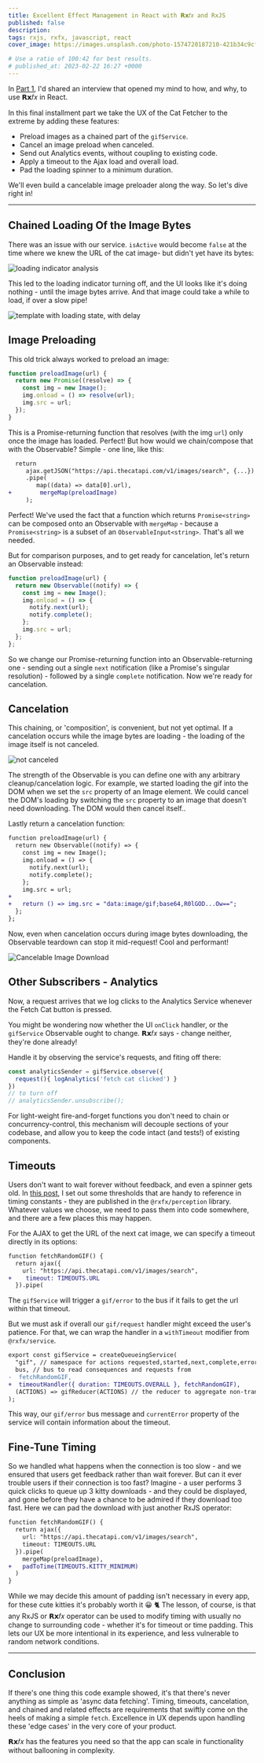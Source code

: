 ```yaml
---
title: Excellent Effect Management in React with 𝗥𝘅𝑓𝑥 and RxJS 
published: false
description: 
tags: rxjs, rxfx, javascript, react
cover_image: https://images.unsplash.com/photo-1574720187210-421b34c9cf01?ixlib=rb-1.2.1&raw_url=true&q=80&fm=jpg&crop=entropy&cs=tinysrgb&ixid=MnwxMjA3fDB8MHxwaG90by1wYWdlfHx8fGVufDB8fHx8&auto=format&fit=crop&w=1064

# Use a ratio of 100:42 for best results.
# published_at: 2023-02-22 16:27 +0000
---
```


In [Part 1](https://dev.to/deanius/how-an-interview-convinced-me-to-use-an-event-bus-for-rxjs-in-react-396l), I'd shared an interview that opened my mind to how, and why, to use 𝗥𝘅𝑓𝑥 in React. 

In this final installment part we take the UX of the Cat Fetcher to the extreme by adding these features:

- Preload images as a chained part of the `gifService`.
- Cancel an image preload when canceled.
- Send out Analytics events, without coupling to existing code.
- Apply a timeout to the Ajax load and overall load. 
- Pad the loading spinner to a minimum duration.

We'll even build a cancelable image preloader along the way. So let's dive right in!

---

## Chained Loading Of the Image Bytes

There was an issue with our service. `isActive` would become `false` at the time where we knew the URL of the cat image-  but didn't yet have its bytes:

![loading indicator analysis](https://s3.amazonaws.com/www.deanius.com/cat-loading-analysis.jpg)

This led to the loading indicator turning off, and the UI looks like it's doing nothing - until the image bytes arrive. And that image could take a while to load, if over a slow pipe!

![template with loading state, with delay](https://s3.amazonaws.com/www.deanius.com/cat-loading-delay.gif)


## Image Preloading

This old trick always worked to preload an image:

```js
function preloadImage(url) {
  return new Promise((resolve) => {
    const img = new Image();
    img.onload = () => resolve(url);
    img.src = url;
  });
}
```

This is a Promise-returning function that resolves (with the img `url`) only once the image has loaded. Perfect! But how would we chain/compose that with the Observable? Simple - one line, like this:

```diff
  return
     ajax.getJSON("https://api.thecatapi.com/v1/images/search", {...})
     .pipe(
        map((data) => data[0].url),
+        mergeMap(preloadImage)
     );
```

Perfect! We've used the fact that a function which returns `Promise<string>` can be composed onto an Observable with `mergeMap` - because a `Promise<string>` is a subset of an `ObservableInput<string>`. That's all we needed.

But for comparison purposes, and to get ready for cancelation, let's return an Observable instead:

```js
function preloadImage(url) {
  return new Observable((notify) => {
    const img = new Image();
    img.onload = () => {
      notify.next(url);
      notify.complete();
    };
    img.src = url;
  };
};
```

So we change our Promise-returning function into an Observable-returning one - sending out a single `next` notification (like a Promise's singular resolution) - followed by a single `complete` notification. Now we're ready for cancelation.

## Cancelation

This chaining, or 'composition', is convenient, but not yet optimal. If a cancelation occurs while the image bytes are loading  - the loading of the image itself is not canceled. 

![not canceled](https://camo.githubusercontent.com/848f567ba25b79138ef70b1d7c7139645544ee3fc617d7adc13ffc4ddd0db617/68747470733a2f2f73332e616d617a6f6e6177732e636f6d2f7777772e6465616e6975732e636f6d2f6361742d726571756573742d32782d756e6d6f756e742d776974682d6c65616b732e676966)

The strength of the Observable is you can define one with any arbitrary cleanup/cancelation logic. For example, we started loading the gif into the DOM when we set the `src` property of an Image element. We could cancel the DOM's loading by switching the `src` property to an image that doesn't need downloading. The DOM would then cancel itself..

Lastly return a cancelation function:

```diff
function preloadImage(url) {
  return new Observable((notify) => {
    const img = new Image();
    img.onload = () => {
      notify.next(url);
      notify.complete();
    };
    img.src = url;
+
+   return () => img.src = "data:image/gif;base64,R0lGOD...Ow==";
  };
};
```

Now, even when cancelation occurs during image bytes downloading, the Observable teardown can stop it mid-request! Cool and performant!

![Cancelable Image Download](https://camo.githubusercontent.com/9ba133a6ba0b9fd0577fdadb87e43d0dc7e25ebf11fe8f63ef3bb7088f69478a/68747470733a2f2f73332e616d617a6f6e6177732e636f6d2f7777772e6465616e6975732e636f6d2f6361742d696d6167652d726571756573742d756e6d6f756e742d63616e63656c2d73746174657265636c61696d2e676966)

## Other Subscribers - Analytics

Now, a request arrives that we log clicks to the Analytics Service whenever the Fetch Cat button is pressed.

You might be wondering now whether the UI `onClick` handler, or the `gifService` Observable ought to change. 𝗥𝘅𝑓𝑥 says - change neither, they're done already! 

Handle it by observing the service's requests, and fiting off there:


```js
const analyticsSender = gifService.observe({
  request(){ logAnalytics('fetch cat clicked') }
})
// to turn off
// analyticsSender.unsubscribe();
```

For light-weight fire-and-forget functions you don't need to chain or concurrency-control, this mechanism will decouple sections of your codebase, and allow you to keep the code intact (and tests!) of existing components.

## Timeouts

Users don't want to wait forever without feedback, and even a spinner gets old. In [this post](https://dev.to/deanius/the-thresholds-of-perception-in-ux-435g), I set out some thresholds that are handy to reference in timing constants - they are published in the `@rxfx/perception` library. Whatever values we choose, we need to pass them into code somewhere, and there are a few places this may happen.

For the AJAX to get the URL of the next cat image, we can specify a timeout directly in its options:

```diff
function fetchRandomGIF() {
  return ajax({
    url: "https://api.thecatapi.com/v1/images/search",
+    timeout: TIMEOUTS.URL
  }).pipe(
```

The `gifService` will trigger a `gif/error` to the bus if it fails to get the url within that timeout. 

But we must ask if overall our `gif/request` handler might exceed the user's patience. For that, we can wrap the handler in a `withTimeout` modifier from `@rxfx/service`.

```diff
export const gifService = createQueueingService(
  "gif", // namespace for actions requested,started,next,complete,error,etc
  bus, // bus to read consequences and requests from
-  fetchRandomGIF,
+  timeoutHandler({ duration: TIMEOUTS.OVERALL }, fetchRandomGIF),
  (ACTIONS) => gifReducer(ACTIONS) // the reducer to aggregate non-transient state
);

```

This way, our `gif/error` bus message and `currentError` property of the service will contain information about the timeout.

## Fine-Tune Timing

So we handled what happens when the connection is too slow - and we ensured that users get feedback rather than wait forever. But can it ever trouble users if their connection is too fast? Imagine - a user performs 3 quick clicks to queue up 3 kitty downloads - and they could be displayed, and gone before they have a chance to be admired if they download too fast. Here we can pad the download with just another RxJS operator:

```diff
function fetchRandomGIF() {
  return ajax({
    url: "https://api.thecatapi.com/v1/images/search",
    timeout: TIMEOUTS.URL
  }).pipe(
    mergeMap(preloadImage),
+   padToTime(TIMEOUTS.KITTY_MINIMUM)
  )
}
```

While we may decide this amount of padding isn't necessary in every app, for these cute kitties it's probably worth it 😀 🐈 The lesson, of course, is that any RxJS or 𝗥𝘅𝑓𝑥 operator can be used to modify timing with usually no change to surrounding code - whether it's for timeout or time padding. This lets our UX be more intentional in its experience, and less vulnerable to random network conditions.

----

## Conclusion

If there's one thing this code example showed, it's that there's never anything as simple as 'async data fetching'. Timing, timeouts, cancelation, and chained and related effects are requirements that swiftly come on the heels of making a simple `fetch`. Excellence in UX depends upon handling these 'edge cases' in the very core of your product.

𝗥𝘅𝑓𝑥 has the features you need so that the app can scale in functionality without ballooning in complexity.